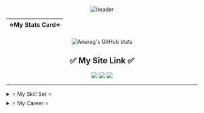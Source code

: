 <div align="center">

![header](https://capsule-render.vercel.app/api?type=waving&height=220&color=timeGradient&text=Abeul's%20Github&section=header&textBg=false&fontSize=45&fontAlignY=40)

  
|⭐My Stats Card⭐|
|:---:|
![Anurag's GitHub stats](https://github-readme-stats.vercel.app/api?username=JeongHyeon-Jo&show_icons=true&theme=highcontrast)

</div> </div>


<div align="center">

## ✅ My Site Link ✅

<a href="https://blog.naver.com/abeul_dv" target="_blank"><img src="https://img.shields.io/badge/네이버 블로그-03C75A?style=flat&logo=naver&logoColor=FFFFFF"/></a>
<a href="https://velog.io/@abeul25/posts" target="_blank"><img src="https://img.shields.io/badge/벨로그-20C997?style=flat&logo=velog&logoColor=FFFFFF"/></a>
<a href="https://www.youtube.com/@Abeul_" target="_blank"><img src="https://img.shields.io/badge/유튜브-FF0000?style=flat&logo=youtube&logoColor=FFFFFF"/></a>

---

</div>

<details>
  <summary> ⭐ My Skill Set ⭐ </summary>
  <div markdown="1">

<div align="center">
  
  ## ⭐My Skill Set⭐

  </td><td valign="top">

  <br/>

### Language  
<div align="center">  
<a href="https://kotlinlang.org/" target="_blank"><img style="margin: 10px" src="https://profilinator.rishav.dev/skills-assets/kotlinlang-icon.svg" alt="Kotlin" height="50" /></a>  
<a href="https://dart.dev/" target="_blank"><img style="margin: 10px" src="https://profilinator.rishav.dev/skills-assets/dartlang-icon.svg" alt="Dart" height="50" /></a>
</div>  

### Can Use  
<div align="center">  
<a href="https://www.cprogramming.com/" target="_blank"><img style="margin: 10px" src="https://profilinator.rishav.dev/skills-assets/c-original.svg" alt="C" height="50" /></a>  
<a href="https://www.cplusplus.com/" target="_blank"><img style="margin: 10px" src="https://profilinator.rishav.dev/skills-assets/cplusplus-original.svg" alt="C++" height="50" /></a>  
<a href="https://docs.microsoft.com/en-us/dotnet/csharp/" target="_blank"><img style="margin: 10px" src="https://profilinator.rishav.dev/skills-assets/csharp-original.svg" alt="C#" height="50" /></a>
<br/>
<a href="https://www.java.com/" target="_blank"><img style="margin: 10px" src="https://profilinator.rishav.dev/skills-assets/java-original-wordmark.svg" alt="Java" height="50" /></a>  
</div>

</td><td valign="top" width="33%">

### Can Program  
<div align="center">  
<a href="https://www.android.com/intl/en_in/" target="_blank"><img style="margin: 10px" src="https://profilinator.rishav.dev/skills-assets/android-original-wordmark.svg" alt="Android" height="50" /></a>  
<a href="https://flutter.dev/" target="_blank"><img style="margin: 10px" src="https://profilinator.rishav.dev/skills-assets/flutterio-icon.svg" alt="Flutter" height="50" /></a> 
</div>
<a href="https://www.vegascreativesoftware.com/kr/" target="_blank"><img style="margin: 10px" src="https://www.cybermania.ws/wp-content/uploads/Vegas.png" alt="Vegas" height="50" /></a>  
<a href="https://www.adobe.com/in/products/photoshop.html" target="_blank"><img style="margin: 10px" src="https://profilinator.rishav.dev/skills-assets/photoshop-plain.svg" alt="Photoshop" height="50" /></a>  
</div>

</td></tr></table> 
<br/> 
<br/>

<div align="center"> 
  
![Top Langs](https://github-readme-stats.vercel.app/api/top-langs/?username=JeongHyeon-Jo&layout=compact)

</div>


</td></table>


<br/>
<br/>
</div>
</div>  
</details>


<details>
  <summary> ⭐ My Career ⭐ </summary>
  <div markdown="1">

<div align="center">
  
  ## ⭐My Career⭐

  </td><td valign="top">

  <br/>

  ![alice logo](https://postfiles.pstatic.net/MjAyNDA2MjFfMjAx/MDAxNzE4OTY2NjU3OTcw.kGF5O8BL8RyVO-SpAdppAW8ZKMkOnxmivY52o0NHCWog.vko1D8yL0EHgnlQlEkC8l0MJQuqh3_cGWDwT2cj8Bk4g.PNG/%EC%97%98%EB%A6%AC%EC%8A%A4_300.png?type=w966)
  ### 엘리스트랙 Flutter 앱개발트랙
  ##### 2024-07-01 ~ 2024-12-09
  ##### 최우수(1등) 수료

---

  ### ⭐My certificate⭐
  ##### 정보처리기능사 (2019-12-26)

---

  ### ⭐My Award⭐
  ##### 엘리스 Flutter 트랙 1기 2차 프로젝트 최우수상 (1등)
  ##### 엘리스 Flutter 트랙 1기 최종 프로젝트 대상 (1등)
  ##### 엘리스 Flutter 트랙 1기 교육 이수 최우수상 (1등)
